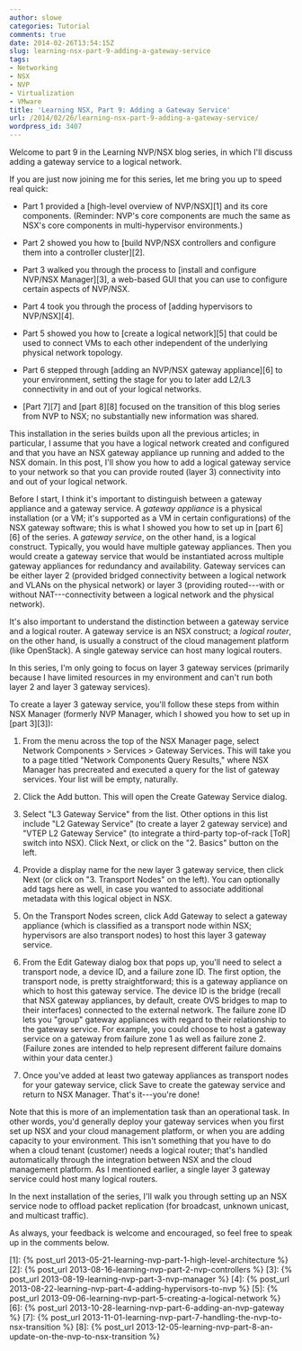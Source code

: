 ```yaml
---
author: slowe
categories: Tutorial
comments: true
date: 2014-02-26T13:54:15Z
slug: learning-nsx-part-9-adding-a-gateway-service
tags:
- Networking
- NSX
- NVP
- Virtualization
- VMware
title: 'Learning NSX, Part 9: Adding a Gateway Service'
url: /2014/02/26/learning-nsx-part-9-adding-a-gateway-service/
wordpress_id: 3407
---
```


Welcome to part 9 in the Learning NVP/NSX blog series, in which I'll discuss adding a gateway service to a logical network.

If you are just now joining me for this series, let me bring you up to speed real quick:

* Part 1 provided a [high-level overview of NVP/NSX][1] and its core components. (Reminder: NVP's core components are much the same as NSX's core components in multi-hypervisor environments.)

* Part 2 showed you how to [build NVP/NSX controllers and configure them into a controller cluster][2].

* Part 3 walked you through the process to [install and configure NVP/NSX Manager][3], a web-based GUI that you can use to configure certain aspects of NVP/NSX.

* Part 4 took you through the process of [adding hypervisors to NVP/NSX][4].

* Part 5 showed you how to [create a logical network][5] that could be used to connect VMs to each other independent of the underlying physical network topology.

* Part 6 stepped through [adding an NVP/NSX gateway appliance][6] to your environment, setting the stage for you to later add L2/L3 connectivity in and out of your logical networks.

* [Part 7][7] and [part 8][8] focused on the transition of this blog series from NVP to NSX; no substantially new information was shared.

This installation in the series builds upon all the previous articles; in particular, I assume that you have a logical network created and configured and that you have an NSX gateway appliance up running and added to the NSX domain. In this post, I'll show you how to add a logical gateway service to your network so that you can provide routed (layer 3) connectivity into and out of your logical network.

Before I start, I think it's important to distinguish between a gateway appliance and a gateway service. A _gateway appliance_ is a physical installation (or a VM; it's supported as a VM in certain configurations) of the NSX gateway software; this is what I showed you how to set up in [part 6][6] of the series. A _gateway service_, on the other hand, is a logical construct. Typically, you would have multiple gateway appliances. Then you would create a gateway service that would be instantiated across multiple gateway appliances for redundancy and availability. Gateway services can be either layer 2 (provided bridged connectivity between a logical network and VLANs on the physical network) or layer 3 (providing routed---with or without NAT---connectivity between a logical network and the physical network).

It's also important to understand the distinction between a gateway service and a logical router. A gateway service is an NSX construct; a _logical router_, on the other hand, is usually a construct of the cloud management platform (like OpenStack). A single gateway service can host many logical routers.

In this series, I'm only going to focus on layer 3 gateway services (primarily because I have limited resources in my environment and can't run both layer 2 and layer 3 gateway services).

To create a layer 3 gateway service, you'll follow these steps from within NSX Manager (formerly NVP Manager, which I showed you how to set up in [part 3][3]):

1. From the menu across the top of the NSX Manager page, select Network Components > Services > Gateway Services. This will take you to a page titled "Network Components Query Results," where NSX Manager has precreated and executed a query for the list of gateway services. Your list will be empty, naturally.

2. Click the Add button. This will open the Create Gateway Service dialog.

3. Select "L3 Gateway Service" from the list. Other options in this list include "L2 Gateway Service" (to create a layer 2 gateway service) and "VTEP L2 Gateway Service" (to integrate a third-party top-of-rack [ToR] switch into NSX). Click Next, or click on the "2. Basics" button on the left.

4. Provide a display name for the new layer 3 gateway service, then click Next (or click on "3. Transport Nodes" on the left). You can optionally add tags here as well, in case you wanted to associate additional metadata with this logical object in NSX.

5. On the Transport Nodes screen, click Add Gateway to select a gateway appliance (which is classified as a transport node within NSX; hypervisors are also transport nodes) to host this layer 3 gateway service.

6. From the Edit Gateway dialog box that pops up, you'll need to select a transport node, a device ID, and a failure zone ID. The first option, the transport node, is pretty straightforward; this is a gateway appliance on which to host this gateway service. The device ID is the bridge (recall that NSX gateway appliances, by default, create OVS bridges to map to their interfaces) connected to the external network. The failure zone ID lets you "group" gateway appliances with regard to their relationship to the gateway service. For example, you could choose to host a gateway service on a gateway from failure zone 1 as well as failure zone 2. (Failure zones are intended to help represent different failure domains within your data center.)

7. Once you've added at least two gateway appliances as transport nodes for your gateway service, click Save to create the gateway service and return to NSX Manager. That's it---you're done!

Note that this is more of an implementation task than an operational task. In other words, you'd generally deploy your gateway services when you first set up NSX and your cloud management platform, or when you are adding capacity to your environment. This isn't something that you have to do when a cloud tenant (customer) needs a logical router; that's handled automatically through the integration between NSX and the cloud management platform. As I mentioned earlier, a single layer 3 gateway service could host many logical routers.

In the next installation of the series, I'll walk you through setting up an NSX service node to offload packet replication (for broadcast, unknown unicast, and multicast traffic).

As always, your feedback is welcome and encouraged, so feel free to speak up in the comments below.

[1]: {% post_url 2013-05-21-learning-nvp-part-1-high-level-architecture %}
[2]: {% post_url 2013-08-16-learning-nvp-part-2-nvp-controllers %}
[3]: {% post_url 2013-08-19-learning-nvp-part-3-nvp-manager %}
[4]: {% post_url 2013-08-22-learning-nvp-part-4-adding-hypervisors-to-nvp %}
[5]: {% post_url 2013-09-06-learning-nvp-part-5-creating-a-logical-network %}
[6]: {% post_url 2013-10-28-learning-nvp-part-6-adding-an-nvp-gateway %}
[7]: {% post_url 2013-11-01-learning-nvp-part-7-handling-the-nvp-to-nsx-transition %}
[8]: {% post_url 2013-12-05-learning-nvp-part-8-an-update-on-the-nvp-to-nsx-transition %}
